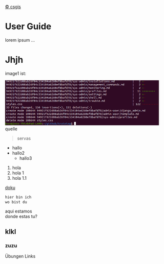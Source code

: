 <!-- the Menu -->
<link rel="stylesheet" media="all" href="../styles.css" />
<div id="logo"><a href="https://csgis.de">© csgis</a></div>
<div id="menu"></div>
<div id="jumpMenu"></div>
<script src="../menu.js"></script>
<script src="../jumpmenu.js"></script>
<!-- the Menu -->


# User Guide

lorem ipsum …

# Jhjh

image1 ist:

![mein Bild](images/image1.png)
quelle

> servas

- hallo
- hallo2
  - hallo3

1. hola
1. hola 1
  1. hola 1.1

[doku](https:csgis.de)

    hier bin ich
    wo bist du

aqui estamos  
donde estas tu?





## klkl

### zuzu

Übungen
Links
